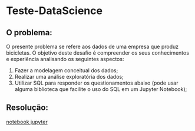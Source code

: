 # Teste-DataScience


## O problema:
O presente problema se refere aos dados de uma empresa que produz bicicletas.
O objetivo deste desafio é compreender os seus conhecimentos e experiência analisando
os seguintes aspectos:
1. Fazer a modelagem conceitual dos dados;
2. Realizar uma análise exploratória dos dados;
3. Utilizar SQL para responder os questionamentos abaixo (pode usar alguma biblioteca
que facilite o uso do SQL em um Jupyter Notebook);

## Resolução:
[notebook jupyter](jupyter-notebook.ipynb)
